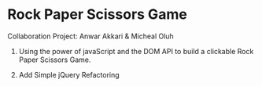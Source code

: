 # Rock Paper Scissors Game

Collaboration Project: Anwar Akkari & Micheal Oluh

1. Using the power of javaScript and the DOM API to build a clickable Rock Paper Scissors Game.

2. Add Simple jQuery Refactoring 